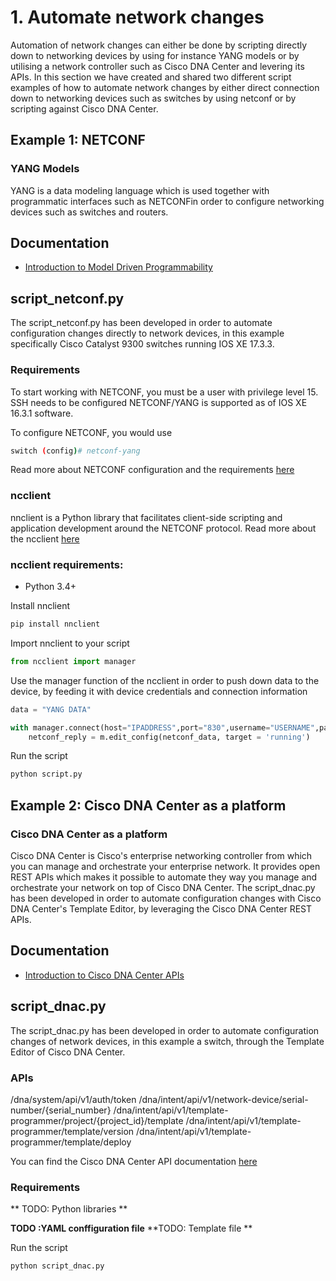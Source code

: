 # 1. Automate network changes
Automation of network changes can either be done by scripting directly down to networking devices by using for instance YANG models or by utilising a network controller such as Cisco DNA Center and levering its APIs. In this section we have created and shared two different script examples of how to automate network changes by either direct connection down to networking devices such as switches by using netconf or by scripting against Cisco DNA Center.

## Example 1: NETCONF 
### YANG Models
YANG is a data modeling language which is used together with programmatic interfaces such as NETCONFin order to configure networking devices such as switches and routers. 

## Documentation
- [Introduction to Model Driven Programmability](https://developer.cisco.com/learning/modules/intro-device-level-interfaces/)

## script_netconf.py
The script_netconf.py has been developed in order to automate configuration changes directly to network devices, in this example specifically Cisco Catalyst 9300 switches running IOS XE 17.3.3.

### Requirements
To start working with NETCONF, you must be a user with privilege level 15.
SSH needs to be configured
NETCONF/YANG is supported as of IOS XE 16.3.1 software. 

To configure NETCONF, you would use
```bash
switch (config)# netconf-yang
```

Read more about NETCONF configuration and the requirements [here](https://www.cisco.com/c/en/us/td/docs/ios-xml/ios/prog/configuration/173/b_173_programmability_cg/configuring_yang_datamodel.html)

### ncclient
nnclient is a Python library that facilitates client-side scripting and application development around the NETCONF protocol. Read more about the ncclient [here](https://pypi.org/project/ncclient/)

### ncclient requirements:
- Python 3.4+

Install nnclient
```bash
pip install nnclient
```

Import nnclient to your script
```python
from ncclient import manager
```

Use the manager function of the ncclient in order to push down data to the device, by feeding it with device credentials and connection information
```python
data = "YANG DATA"

with manager.connect(host="IPADDRESS",port="830",username="USERNAME",password="PASSWORD",hostkey_verify=False) as m:
	netconf_reply = m.edit_config(netconf_data, target = 'running')
```

Run the script
```bash
python script.py
```

## Example 2: Cisco DNA Center as a platform
### Cisco DNA Center as a platform
Cisco DNA Center is Cisco's enterprise networking controller from which you can manage and orchestrate your enterprise network. It provides open REST APIs which makes it possible to automate they way you manage and orchestrate your network on top of Cisco DNA Center. 
The script_dnac.py has been developed in order to automate configuration changes with Cisco DNA Center's Template Editor, by leveraging the Cisco DNA Center REST APIs. 

## Documentation
- [Introduction to Cisco DNA Center APIs](https://developer.cisco.com/learning/modules/dnac-rest-apis/)

## script_dnac.py
The script_dnac.py has been developed in order to automate configuration changes of network devices, in this example a switch, through the Template Editor of Cisco DNA Center. 

### APIs
/dna/system/api/v1/auth/token
/dna/intent/api/v1/network-device/serial-number/{serial_number}
/dna/intent/api/v1/template-programmer/project/{project_id}/template
/dna/intent/api/v1/template-programmer/template/version
/dna/intent/api/v1/template-programmer/template/deploy

You can find the Cisco DNA Center API documentation [here](https://developer.cisco.com/docs/dna-center/#!cisco-dna-center-2-3-3-api-overview)

### Requirements
** TODO: Python libraries **

**TODO :YAML conffiguration file**
**TODO: Template file **

Run the script
```bash
python script_dnac.py
```
